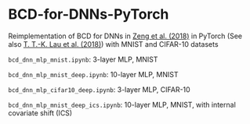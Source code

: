 # BCD-for-DNNs-PyTorch

Reimplementation of BCD for DNNs in [Zeng et al. (2018)](https://arxiv.org/abs/1803.00225) in PyTorch (See also [T. T.-K. Lau et al. (2018)](https://openreview.net/forum?id=HycIjFkPM)) with MNIST and CIFAR-10 datasets

```bcd_dnn_mlp_mnist.ipynb```: 3-layer MLP, MNIST

```bcd_dnn_mlp_mnist_deep.ipynb```: 10-layer MLP, MNIST

```bcd_dnn_mlp_cifar10_deep.ipynb```: 3-layer MLP, CIFAR-10

```bcd_dnn_mlp_mnist_deep_ics.ipynb```: 10-layer MLP, MNIST, with internal covariate shift (ICS)


